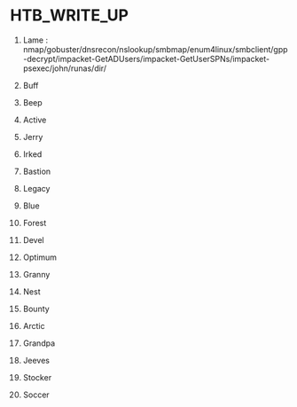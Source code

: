# HTB_WRITE_UP

1) Lame :
nmap/gobuster/dnsrecon/nslookup/smbmap/enum4linux/smbclient/gpp-decrypt/impacket-GetADUsers/impacket-GetUserSPNs/impacket-psexec/john/runas/dir/

3) Buff
4) Beep
5) Active
6) Jerry
7) Irked
8) Bastion
9) Legacy 
10) Blue
11) Forest
12) Devel
13) Optimum
14) Granny
15) Nest
16) Bounty
17) Arctic
18) Grandpa
19) Jeeves
20) Stocker
21) Soccer
